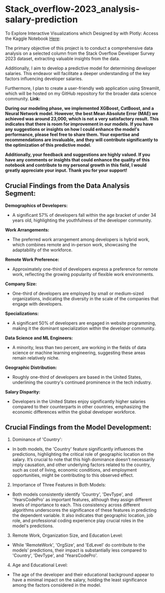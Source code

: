 # Stack_overflow-2023_analysis-salary-prediction

To Explore Interactive Visualizations which Designed by with Plotly: Access the Kaggle Notebook [Here]([https://www.kaggle.com/code/mbhosseini70/stack-overflow-2023-salary-prediction]):


[](url)
The primary objective of this project is to conduct a comprehensive data analysis on a selected column from the Stack Overflow Developer Survey 2023 dataset, extracting valuable insights from the data.

Additionally, I aim to develop a predictive model for determining developer salaries. This endeavor will facilitate a deeper understanding of the key factors influencing developer salaries.

Furthermore, I plan to create a user-friendly web application using Streamlit, which will be hosted on my GitHub repository for the broader data science community.
**Link:** 

**During our modeling phase, we implemented XGBoost, CatBoost, and a Neural Network model. However, the best Mean Absolute Error (MAE) we achieved was around 23,000, which is not a very satisfactory result. This indicates that there is room for improvement in our models. If you have any suggestions or insights on how I could enhance the model's performance, please feel free to share them. Your expertise and recommendations are invaluable, and they will contribute significantly to the optimization of this predictive model.**

**Additionally, your feedback and suggestions are highly valued. If you have any comments or insights that could enhance the quality of this notebook and contribute to my personal growth in this field, I would greatly appreciate your input. Thank you for your support!**




## Crucial Findings from the Data Analysis Segment:

**Demographics of Developers:**

* A significant 57% of developers fall within the age bracket of under 34 years old, highlighting the youthfulness of the developer community.

**Work Arrangements:**

* The preferred work arrangement among developers is hybrid work, which combines remote and in-person work, showcasing the adaptability of the workforce.

**Remote Work Preference:**

* Approximately one-third of developers express a preference for remote work, reflecting the growing popularity of flexible work environments.

**Company Size:**

* One-third of developers are employed by small or medium-sized organizations, indicating the diversity in the scale of the companies that engage with developers.

**Specializations:**

* A significant 50% of developers are engaged in website programming, making it the dominant specialization within the developer community.

**Data Science and ML Engineers:**

* A minority, less than two percent, are working in the fields of data science or machine learning engineering, suggesting these areas remain relatively niche.

**Geographic Distribution:**

* Roughly one-third of developers are based in the United States, underlining the country's continued prominence in the tech industry.

**Salary Disparity:**

* Developers in the United States enjoy significantly higher salaries compared to their counterparts in other countries, emphasizing the economic differences within the global developer workforce.


## Crucial Findings from the Model Development:

1. Dominance of 'Country':

* In both models, the 'Country' feature significantly influences the predictions, highlighting the critical role of geographic location on the salary. It’s crucial to note that this high dominance doesn’t necessarily imply causation, and other underlying factors related to the country, such as cost of living, economic conditions, and employment opportunities, might be contributing to this observed effect.

2. Importance of Three Features in Both Models:

* Both models consistently identify 'Country', 'DevType', and 'YearsCodePro' as important features, although they assign different levels of importance to each. This consistency across different algorithms underscores the significance of these features in predicting the dependent variable. It also indicates that geographic location, job role, and professional coding experience play crucial roles in the model's predictions.

3. Remote Work, Organization Size, and Education Level:

* While 'RemoteWork', 'OrgSize', and 'EdLevel' do contribute to the models' predictions, their impact is substantially less compared to 'Country', 'DevType', and 'YearsCodePro'.

4. Age and Educational Level:

* The age of the developer and their educational background appear to have a minimal impact on the salary, holding the least significance among the factors considered in the model. 
